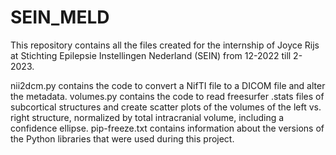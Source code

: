 # SEIN_MELD

This repository contains all the files created for the internship of Joyce Rijs at Stichting Epilepsie Instellingen Nederland (SEIN) from 12-2022 till 2-2023.

nii2dcm.py contains the code to convert a NifTI file to a DICOM file and alter the metadata.
volumes.py contains the code to read freesurfer .stats files of subcortical structures and create scatter plots of the volumes of the left vs. right structure, normalized by total intracranial volume, including a confidence ellipse.
pip-freeze.txt contains information about the versions of the Python libraries that were used during this project.